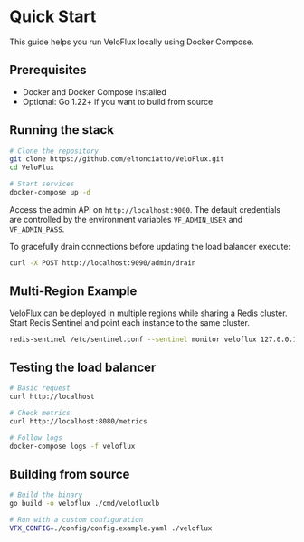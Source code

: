 # Quick Start

This guide helps you run VeloFlux locally using Docker Compose.

## Prerequisites
- Docker and Docker Compose installed
- Optional: Go 1.22+ if you want to build from source

## Running the stack

```bash
# Clone the repository
git clone https://github.com/eltonciatto/VeloFlux.git
cd VeloFlux

# Start services
docker-compose up -d
```

Access the admin API on `http://localhost:9000`. The default credentials are controlled by the environment variables `VF_ADMIN_USER` and `VF_ADMIN_PASS`.

To gracefully drain connections before updating the load balancer execute:

```bash
curl -X POST http://localhost:9090/admin/drain
```

## Multi‑Region Example
VeloFlux can be deployed in multiple regions while sharing a Redis cluster. Start Redis Sentinel and point each instance to the same cluster.

```bash
redis-sentinel /etc/sentinel.conf --sentinel monitor veloflux 127.0.0.1 26379 2
```

## Testing the load balancer

```bash
# Basic request
curl http://localhost

# Check metrics
curl http://localhost:8080/metrics

# Follow logs
docker-compose logs -f veloflux
```

## Building from source

```bash
# Build the binary
go build -o veloflux ./cmd/velofluxlb

# Run with a custom configuration
VFX_CONFIG=./config/config.example.yaml ./veloflux
```

